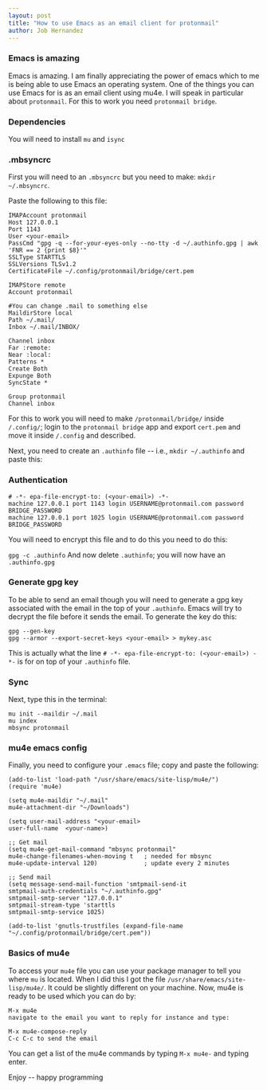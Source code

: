```yaml
---
layout: post
title: "How to use Emacs as an email client for protonmail"
author: Job Hernandez
---
```

### Emacs is amazing
Emacs is amazing. I am finally appreciating the power of emacs which to me is being able to use Emacs an operating system. One of the things you can use Emacs for is as an email client using mu4e. I will speak in particular about `protonmail`. For this to work you need `protonmail bridge`.

### Dependencies 
You will need to install `mu` and `isync`

### .mbsyncrc
First you will need to an `.mbsyncrc` but you need to make: `mkdir ~/.mbsyncrc`.

Paste the following to this file:

```
IMAPAccount protonmail
Host 127.0.0.1
Port 1143
User <your-email>
PassCmd "gpg -q --for-your-eyes-only --no-tty -d ~/.authinfo.gpg | awk 'FNR == 2 {print $8}'"
SSLType STARTTLS
SSLVersions TLSv1.2
CertificateFile ~/.config/protonmail/bridge/cert.pem

IMAPStore remote
Account protonmail

#You can change .mail to something else
MaildirStore local
Path ~/.mail/
Inbox ~/.mail/INBOX/

Channel inbox 
Far :remote:
Near :local:
Patterns * 
Create Both
Expunge Both
SyncState *

Group protonmail
Channel inbox
```

For this to work you will need to make `/protonmail/bridge/` inside `/.config/`; login to  the `protonmail bridge` app and export `cert.pem` and move it inside `/.config` and described.

Next, you need to create an `.authinfo` file -- i.e., `mkdir ~/.authinfo` and paste this:

### Authentication
```
# -*- epa-file-encrypt-to: (<your-email>) -*-
machine 127.0.0.1 port 1143 login USERNAME@protonmail.com password BRIDGE_PASSWORD
machine 127.0.0.1 port 1025 login USERNAME@protonmail.com password BRIDGE_PASSWORD
```

You will need to encrypt this file and to do this you need to do this:

`gpg -c .authinfo`
 And now delete `.authinfo`; you will now have an `.authinfo.gpg`

### Generate gpg key
To be able to send an email though you will need to generate a gpg key associated with the email in the top of your `.authinfo`. Emacs will try to decrypt the file
before it sends the email. To generate the key do this:

```
gpg --gen-key
gpg --armor --export-secret-keys <your-email> > mykey.asc
```

This is actually what the line `# -*- epa-file-encrypt-to: (<your-email>) -*-` is for on top of your `.authinfo` file.

### Sync
Next, type this in the terminal:

```
mu init --maildir ~/.mail
mu index
mbsync protonmail
```

### mu4e emacs config

Finally, you need to configure your `.emacs` file; copy and paste the following:

```
(add-to-list 'load-path "/usr/share/emacs/site-lisp/mu4e/")
(require 'mu4e)

(setq mu4e-maildir "~/.mail"
mu4e-attachment-dir "~/Downloads")

(setq user-mail-address "<your-email>
user-full-name  <your-name>)

;; Get mail
(setq mu4e-get-mail-command "mbsync protonmail"
mu4e-change-filenames-when-moving t   ; needed for mbsync
mu4e-update-interval 120)             ; update every 2 minutes

;; Send mail
(setq message-send-mail-function 'smtpmail-send-it
smtpmail-auth-credentials "~/.authinfo.gpg"
smtpmail-smtp-server "127.0.0.1"
smtpmail-stream-type 'starttls
smtpmail-smtp-service 1025)

(add-to-list 'gnutls-trustfiles (expand-file-name "~/.config/protonmail/bridge/cert.pem"))
```
### Basics of mu4e
To access your `mu4e` file you can use your package manager to tell you where `mu` is located. When I did this I got the file `/usr/share/emacs/site-lisp/mu4e/`. It could be slightly different on your machine.
Now, mu4e is ready to be used which you can do by:

```
M-x mu4e
navigate to the email you want to reply for instance and type:

M-x mu4e-compose-reply
C-c C-c to send the email
```

You can get a list of the mu4e commands by typing `M-x mu4e-` and typing enter.

Enjoy -- happy programming
